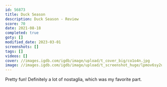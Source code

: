 ```yaml
---
id: 56873
title: Duck Season
description: Duck Season - Review
score: 70
date: 2021-08-18
completed: true
goty: []
modified_date: 2023-03-01
screenshots: []
tags: []
videos: []
cover: //images.igdb.com/igdb/image/upload/t_cover_big/co1o4n.jpg
image: //images.igdb.com/igdb/image/upload/t_screenshot_huge/lpmov6sy2ulvftrx1wht.jpg
---
```

Pretty fun! Definitely a lot of nostaglia, which was my favorite part.